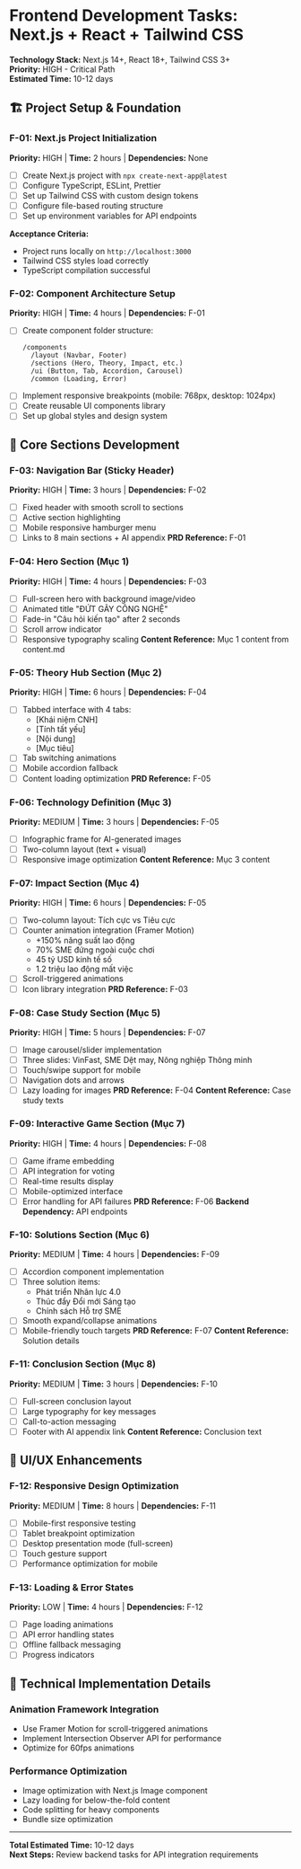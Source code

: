 # Frontend Development Tasks: Next.js + React + Tailwind CSS

**Technology Stack:** Next.js 14+, React 18+, Tailwind CSS 3+  
**Priority:** HIGH - Critical Path  
**Estimated Time:** 10-12 days

## 🏗️ Project Setup & Foundation

### **F-01: Next.js Project Initialization**
**Priority:** HIGH | **Time:** 2 hours | **Dependencies:** None
- [ ] Create Next.js project with `npx create-next-app@latest`
- [ ] Configure TypeScript, ESLint, Prettier
- [ ] Set up Tailwind CSS with custom design tokens
- [ ] Configure file-based routing structure
- [ ] Set up environment variables for API endpoints

**Acceptance Criteria:**
- Project runs locally on `http://localhost:3000`
- Tailwind CSS styles load correctly
- TypeScript compilation successful

### **F-02: Component Architecture Setup**
**Priority:** HIGH | **Time:** 4 hours | **Dependencies:** F-01
- [ ] Create component folder structure:
  ```
  /components
    /layout (Navbar, Footer)
    /sections (Hero, Theory, Impact, etc.)
    /ui (Button, Tab, Accordion, Carousel)
    /common (Loading, Error)
  ```
- [ ] Implement responsive breakpoints (mobile: 768px, desktop: 1024px)
- [ ] Create reusable UI components library
- [ ] Set up global styles and design system

## 🎯 Core Sections Development

### **F-03: Navigation Bar (Sticky Header)**
**Priority:** HIGH | **Time:** 3 hours | **Dependencies:** F-02
- [ ] Fixed header with smooth scroll to sections
- [ ] Active section highlighting
- [ ] Mobile responsive hamburger menu
- [ ] Links to 8 main sections + AI appendix
**PRD Reference:** F-01

### **F-04: Hero Section (Mục 1)**
**Priority:** HIGH | **Time:** 4 hours | **Dependencies:** F-03
- [ ] Full-screen hero with background image/video
- [ ] Animated title "ĐỨT GÃY CÔNG NGHỆ"
- [ ] Fade-in "Câu hỏi kiến tạo" after 2 seconds
- [ ] Scroll arrow indicator
- [ ] Responsive typography scaling
**Content Reference:** Mục 1 content from content.md

### **F-05: Theory Hub Section (Mục 2)**
**Priority:** HIGH | **Time:** 6 hours | **Dependencies:** F-04
- [ ] Tabbed interface with 4 tabs:
  - [Khái niệm CNH]
  - [Tính tất yếu] 
  - [Nội dung]
  - [Mục tiêu]
- [ ] Tab switching animations
- [ ] Mobile accordion fallback
- [ ] Content loading optimization
**PRD Reference:** F-05

### **F-06: Technology Definition (Mục 3)**
**Priority:** MEDIUM | **Time:** 3 hours | **Dependencies:** F-05
- [ ] Infographic frame for AI-generated images
- [ ] Two-column layout (text + visual)
- [ ] Responsive image optimization
**Content Reference:** Mục 3 content

### **F-07: Impact Section (Mục 4)**
**Priority:** HIGH | **Time:** 6 hours | **Dependencies:** F-05
- [ ] Two-column layout: Tích cực vs Tiêu cực
- [ ] Counter animation integration (Framer Motion)
  - +150% năng suất lao động
  - 70% SME đứng ngoài cuộc chơi
  - 45 tỷ USD kinh tế số
  - 1.2 triệu lao động mất việc
- [ ] Scroll-triggered animations
- [ ] Icon library integration
**PRD Reference:** F-03

### **F-08: Case Study Section (Mục 5)**
**Priority:** HIGH | **Time:** 5 hours | **Dependencies:** F-07
- [ ] Image carousel/slider implementation
- [ ] Three slides: VinFast, SME Dệt may, Nông nghiệp Thông minh
- [ ] Touch/swipe support for mobile
- [ ] Navigation dots and arrows
- [ ] Lazy loading for images
**PRD Reference:** F-04
**Content Reference:** Case study texts

### **F-09: Interactive Game Section (Mục 7)**
**Priority:** HIGH | **Time:** 4 hours | **Dependencies:** F-08
- [ ] Game iframe embedding
- [ ] API integration for voting
- [ ] Real-time results display
- [ ] Mobile-optimized interface
- [ ] Error handling for API failures
**PRD Reference:** F-06
**Backend Dependency:** API endpoints

### **F-10: Solutions Section (Mục 6)**
**Priority:** MEDIUM | **Time:** 4 hours | **Dependencies:** F-09
- [ ] Accordion component implementation
- [ ] Three solution items:
  - Phát triển Nhân lực 4.0
  - Thúc đẩy Đổi mới Sáng tạo
  - Chính sách Hỗ trợ SME
- [ ] Smooth expand/collapse animations
- [ ] Mobile-friendly touch targets
**PRD Reference:** F-07
**Content Reference:** Solution details

### **F-11: Conclusion Section (Mục 8)**
**Priority:** MEDIUM | **Time:** 3 hours | **Dependencies:** F-10
- [ ] Full-screen conclusion layout
- [ ] Large typography for key messages
- [ ] Call-to-action messaging
- [ ] Footer with AI appendix link
**Content Reference:** Conclusion text

## 🎨 UI/UX Enhancements

### **F-12: Responsive Design Optimization**
**Priority:** MEDIUM | **Time:** 8 hours | **Dependencies:** F-11
- [ ] Mobile-first responsive testing
- [ ] Tablet breakpoint optimization
- [ ] Desktop presentation mode (full-screen)
- [ ] Touch gesture support
- [ ] Performance optimization for mobile

### **F-13: Loading & Error States**
**Priority:** LOW | **Time:** 4 hours | **Dependencies:** F-12
- [ ] Page loading animations
- [ ] API error handling states
- [ ] Offline fallback messaging
- [ ] Progress indicators

## 🔧 Technical Implementation Details

### **Animation Framework Integration**
- Use Framer Motion for scroll-triggered animations
- Implement Intersection Observer API for performance
- Optimize for 60fps animations

### **Performance Optimization**
- Image optimization with Next.js Image component
- Lazy loading for below-the-fold content
- Code splitting for heavy components
- Bundle size optimization

---

**Total Estimated Time:** 10-12 days  
**Next Steps:** Review backend tasks for API integration requirements
